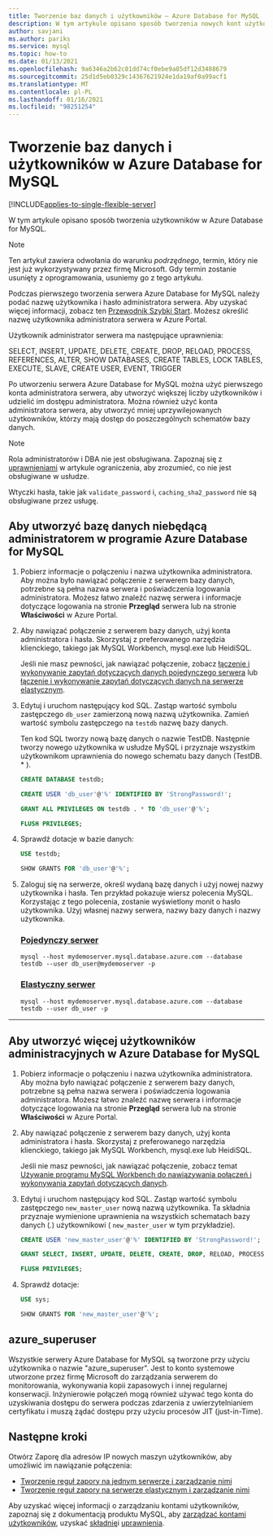 ```yaml
---
title: Tworzenie baz danych i użytkowników — Azure Database for MySQL
description: W tym artykule opisano sposób tworzenia nowych kont użytkowników w celu współdziałania z serwerem Azure Database for MySQL.
author: savjani
ms.author: pariks
ms.service: mysql
ms.topic: how-to
ms.date: 01/13/2021
ms.openlocfilehash: 9a6346a2b62c81dd74cf0ebe9a85df12d3488679
ms.sourcegitcommit: 25d1d5eb0329c14367621924e1da19af0a99acf1
ms.translationtype: MT
ms.contentlocale: pl-PL
ms.lasthandoff: 01/16/2021
ms.locfileid: "98251254"
---
```

# <a name="create-databases-and-users-in-azure-database-for-mysql"></a>Tworzenie baz danych i użytkowników w Azure Database for MySQL

[!INCLUDE[applies-to-single-flexible-server](includes/applies-to-single-flexible-server.md)]

W tym artykule opisano sposób tworzenia użytkowników w Azure Database for MySQL.

> [!NOTE]
> Ten artykuł zawiera odwołania do warunku _podrzędnego_, termin, który nie jest już wykorzystywany przez firmę Microsoft. Gdy termin zostanie usunięty z oprogramowania, usuniemy go z tego artykułu.
>

Podczas pierwszego tworzenia serwera Azure Database for MySQL należy podać nazwę użytkownika i hasło administratora serwera. Aby uzyskać więcej informacji, zobacz ten [Przewodnik Szybki Start](quickstart-create-mysql-server-database-using-azure-portal.md). Możesz określić nazwę użytkownika administratora serwera w Azure Portal.

Użytkownik administrator serwera ma następujące uprawnienia:

   SELECT, INSERT, UPDATE, DELETE, CREATE, DROP, RELOAD, PROCESS, REFERENCES, ALTER, SHOW DATABASES, CREATE TABLES, LOCK TABLES, EXECUTE, SLAVE, CREATE USER, EVENT, TRIGGER

Po utworzeniu serwera Azure Database for MySQL można użyć pierwszego konta administratora serwera, aby utworzyć większej liczby użytkowników i udzielić im dostępu administratora. Można również użyć konta administratora serwera, aby utworzyć mniej uprzywilejowanych użytkowników, którzy mają dostęp do poszczególnych schematów bazy danych.

> [!NOTE]
> Rola administratorów i DBA nie jest obsługiwana. Zapoznaj się z [uprawnieniami](concepts-limits.md#privileges--data-manipulation-support) w artykule ograniczenia, aby zrozumieć, co nie jest obsługiwane w usłudze.
>
> Wtyczki hasła, takie jak `validate_password` i, `caching_sha2_password` nie są obsługiwane przez usługę.

## <a name="to-create-a-database-with-a-non-admin-user-in-azure-database-for-mysql"></a>Aby utworzyć bazę danych niebędącą administratorem w programie Azure Database for MySQL

1. Pobierz informacje o połączeniu i nazwa użytkownika administratora.
   Aby można było nawiązać połączenie z serwerem bazy danych, potrzebne są pełna nazwa serwera i poświadczenia logowania administratora. Możesz łatwo znaleźć nazwę serwera i informacje dotyczące logowania na stronie **Przegląd** serwera lub na stronie **Właściwości** w Azure Portal.

2. Aby nawiązać połączenie z serwerem bazy danych, użyj konta administratora i hasła. Skorzystaj z preferowanego narzędzia klienckiego, takiego jak MySQL Workbench, mysql.exe lub HeidiSQL.

   Jeśli nie masz pewności, jak nawiązać połączenie, zobacz [łączenie i wykonywanie zapytań dotyczących danych pojedynczego serwera](./connect-workbench.md) lub [łączenie i wykonywanie zapytań dotyczących danych na serwerze elastycznym](./flexible-server/connect-workbench.md).

3. Edytuj i uruchom następujący kod SQL. Zastąp wartość symbolu zastępczego `db_user` zamierzoną nową nazwą użytkownika. Zamień wartość symbolu zastępczego na `testdb` nazwę bazy danych.

   Ten kod SQL tworzy nową bazę danych o nazwie TestDB. Następnie tworzy nowego użytkownika w usłudze MySQL i przyznaje wszystkim użytkownikom uprawnienia do nowego schematu bazy danych (TestDB. \* ).

   ```sql
   CREATE DATABASE testdb;

   CREATE USER 'db_user'@'%' IDENTIFIED BY 'StrongPassword!';

   GRANT ALL PRIVILEGES ON testdb . * TO 'db_user'@'%';

   FLUSH PRIVILEGES;
   ```

4. Sprawdź dotacje w bazie danych:

   ```sql
   USE testdb;

   SHOW GRANTS FOR 'db_user'@'%';
   ```

5. Zaloguj się na serwerze, określ wydaną bazę danych i użyj nowej nazwy użytkownika i hasła. Ten przykład pokazuje wiersz polecenia MySQL. Korzystając z tego polecenia, zostanie wyświetlony monit o hasło użytkownika. Użyj własnej nazwy serwera, nazwy bazy danych i nazwy użytkownika.

   ### <a name="single-server"></a>[Pojedynczy serwer](#tab/single-server)

   ```azurecli-interactive
   mysql --host mydemoserver.mysql.database.azure.com --database testdb --user db_user@mydemoserver -p
   ```

   ### <a name="flexible-server"></a>[Elastyczny serwer](#tab/flexible-server)

   ```azurecli-interactive
   mysql --host mydemoserver.mysql.database.azure.com --database testdb --user db_user -p
   ```
 ---

## <a name="to-create-more-admin-users-in-azure-database-for-mysql"></a>Aby utworzyć więcej użytkowników administracyjnych w Azure Database for MySQL

1. Pobierz informacje o połączeniu i nazwa użytkownika administratora.
   Aby można było nawiązać połączenie z serwerem bazy danych, potrzebne są pełna nazwa serwera i poświadczenia logowania administratora. Możesz łatwo znaleźć nazwę serwera i informacje dotyczące logowania na stronie **Przegląd** serwera lub na stronie **Właściwości** w Azure Portal.

2. Aby nawiązać połączenie z serwerem bazy danych, użyj konta administratora i hasła. Skorzystaj z preferowanego narzędzia klienckiego, takiego jak MySQL Workbench, mysql.exe lub HeidiSQL.

   Jeśli nie masz pewności, jak nawiązać połączenie, zobacz temat [Używanie programu MySQL Workbench do nawiązywania połączeń i wykonywania zapytań dotyczących danych](./connect-workbench.md).

3. Edytuj i uruchom następujący kod SQL. Zastąp wartość symbolu zastępczego `new_master_user` nową nazwą użytkownika. Ta składnia przyznaje wymienione uprawnienia na wszystkich schematach bazy danych (*.*) użytkownikowi ( `new_master_user` w tym przykładzie).

   ```sql
   CREATE USER 'new_master_user'@'%' IDENTIFIED BY 'StrongPassword!';

   GRANT SELECT, INSERT, UPDATE, DELETE, CREATE, DROP, RELOAD, PROCESS, REFERENCES, INDEX, ALTER, SHOW DATABASES, CREATE TEMPORARY TABLES, LOCK TABLES, EXECUTE, REPLICATION SLAVE, REPLICATION CLIENT, CREATE VIEW, SHOW VIEW, CREATE ROUTINE, ALTER ROUTINE, CREATE USER, EVENT, TRIGGER ON *.* TO 'new_master_user'@'%' WITH GRANT OPTION;

   FLUSH PRIVILEGES;
   ```

4. Sprawdź dotacje:

   ```sql
   USE sys;

   SHOW GRANTS FOR 'new_master_user'@'%';
   ```

## <a name="azure_superuser"></a>azure_superuser

Wszystkie serwery Azure Database for MySQL są tworzone przy użyciu użytkownika o nazwie "azure_superuser". Jest to konto systemowe utworzone przez firmę Microsoft do zarządzania serwerem do monitorowania, wykonywania kopii zapasowych i innej regularnej konserwacji. Inżynierowie połączeń mogą również używać tego konta do uzyskiwania dostępu do serwera podczas zdarzenia z uwierzytelnianiem certyfikatu i muszą żądać dostępu przy użyciu procesów JIT (just-in-Time).

## <a name="next-steps"></a>Następne kroki

Otwórz Zaporę dla adresów IP nowych maszyn użytkowników, aby umożliwić im nawiązanie połączenia:

* [Tworzenie reguł zapory na jednym serwerze i zarządzanie nimi](howto-manage-firewall-using-portal.md)
* [Tworzenie reguł zapory na serwerze elastycznym i zarządzanie nimi](flexible-server/how-to-connect-tls-ssl.md)

Aby uzyskać więcej informacji o zarządzaniu kontami użytkowników, zapoznaj się z dokumentacją produktu MySQL, aby [zarządzać kontami użytkowników](https://dev.mysql.com/doc/refman/5.7/en/access-control.html), uzyskać [składnię](https://dev.mysql.com/doc/refman/5.7/en/grant.html)i [uprawnienia](https://dev.mysql.com/doc/refman/5.7/en/privileges-provided.html).
